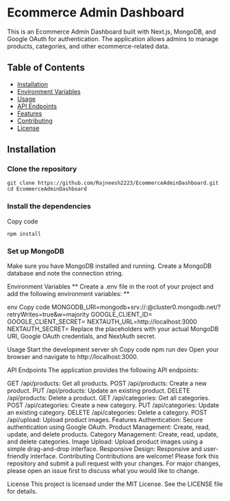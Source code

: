 # Ecommerce Admin Dashboard

This is an Ecommerce Admin Dashboard built with Next.js, MongoDB, and Google OAuth for authentication. The application allows admins to manage products, categories, and other ecommerce-related data.

## Table of Contents

- [Installation](#installation)
- [Environment Variables](#environment-variables)
- [Usage](#usage)
- [API Endpoints](#api-endpoints)
- [Features](#features)
- [Contributing](#contributing)
- [License](#license)

## Installation

### Clone the repository

```
git clone https://github.com/Rajneesh2223/EcommerceAdminDashboard.git
cd EcommerceAdminDashboard
```
### Install the dependencies

Copy code
```
npm install
```
### Set up MongoDB

Make sure you have MongoDB installed and running.
Create a MongoDB database and note the connection string.

Environment Variables
** Create a .env file in the root of your project and add the following environment variables: **

env
Copy code
MONGODB_URI=mongodb+srv://<username>:<password>@cluster0.mongodb.net/<database>?retryWrites=true&w=majority
GOOGLE_CLIENT_ID=<your-google-client-id>
GOOGLE_CLIENT_SECRET=<your-google-client-secret>
NEXTAUTH_URL=http://localhost:3000
NEXTAUTH_SECRET=<your-next-auth-secret>
Replace the placeholders with your actual MongoDB URI, Google OAuth credentials, and NextAuth secret.

Usage
Start the development server
sh
Copy code
npm run dev
Open your browser and navigate to http://localhost:3000.

API Endpoints
The application provides the following API endpoints:

GET /api/products: Get all products.
POST /api/products: Create a new product.
PUT /api/products: Update an existing product.
DELETE /api/products: Delete a product.
GET /api/categories: Get all categories.
POST /api/categories: Create a new category.
PUT /api/categories: Update an existing category.
DELETE /api/categories: Delete a category.
POST /api/upload: Upload product images.
Features
Authentication: Secure authentication using Google OAuth.
Product Management: Create, read, update, and delete products.
Category Management: Create, read, update, and delete categories.
Image Upload: Upload product images using a simple drag-and-drop interface.
Responsive Design: Responsive and user-friendly interface.
Contributing
Contributions are welcome! Please fork this repository and submit a pull request with your changes. For major changes, please open an issue first to discuss what you would like to change.

License
This project is licensed under the MIT License. See the LICENSE file for details.
